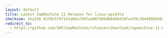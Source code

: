 ```yaml
---
layout: default
title: Latest SapMachine 11 Release for linux-ppc64le
checksum: sha256 02f0c579f141a06a734fae007d8b8b6466d10fe4f8c364469b93042552801608
redirect_to:
  - https://github.com/SAP/SapMachine/releases/download/sapmachine-11.0.24/sapmachine-jdk-11.0.24_linux-ppc64le_bin.tar.gz
---
```

